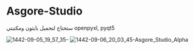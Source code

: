 # Asgore-Studio
ستحتاج لتحميل بايثون ومكتبتي openpyxl, pyqt5


![1442-09-05_19_57_35-](https://user-images.githubusercontent.com/52295461/115253214-d5aa2100-a134-11eb-99c2-6eb7f63c549d.png)
![1442-09-06_20_03_45-Asgore_Studio_Alpha](https://user-images.githubusercontent.com/52295461/115253219-d773e480-a134-11eb-97d5-257a63a1c781.png)

